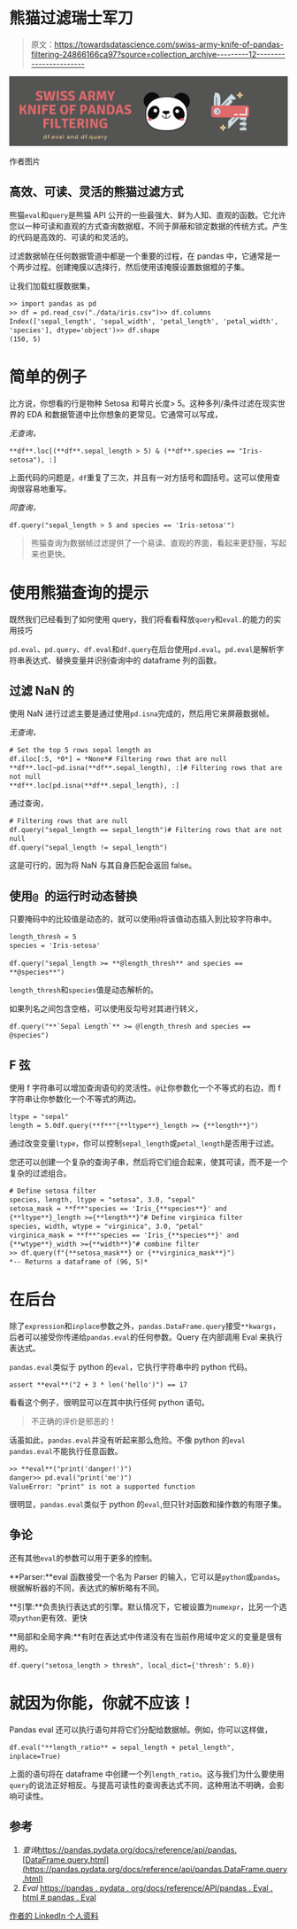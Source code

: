 # 熊猫过滤瑞士军刀

> 原文：<https://towardsdatascience.com/swiss-army-knife-of-pandas-filtering-24866166ca97?source=collection_archive---------12----------------------->

![](img/33dfc6f3e8162a371c7d21a1e0e0a1ef.png)

作者图片

## 高效、可读、灵活的熊猫过滤方式

熊猫`eval`和`query`是熊猫 API 公开的一些最强大、鲜为人知、直观的函数。它允许您以一种可读和直观的方式查询数据框，不同于屏蔽和锁定数据的传统方式。产生的代码是高效的、可读的和灵活的。

过滤数据帧在任何数据管道中都是一个重要的过程，在 pandas 中，它通常是一个两步过程。创建掩膜以选择行，然后使用该掩膜设置数据框的子集。

让我们加载虹膜数据集，

```
>> import pandas as pd
>> df = pd.read_csv("./data/iris.csv")>> df.columns
Index(['sepal_length', 'sepal_width', 'petal_length', 'petal_width', 'species'], dtype='object')>> df.shape
(150, 5)
```

# 简单的例子

比方说，你想看的行是物种 Setosa 和萼片长度> 5。这种多列/条件过滤在现实世界的 EDA 和数据管道中比你想象的更常见。它通常可以写成，

*无查询，*

```
**df**.loc[(**df**.sepal_length > 5) & (**df**.species == "Iris-setosa"), :]
```

上面代码的问题是，`df`重复了三次，并且有一对方括号和圆括号。这可以使用查询很容易地重写。

*同查询，*

```
df.query("sepal_length > 5 and species == 'Iris-setosa'")
```

> 熊猫查询为数据帧过滤提供了一个易读、直观的界面，看起来更舒服，写起来也更快。

# 使用熊猫查询的提示

既然我们已经看到了如何使用 query，我们将看看释放`query`和`eval.`的能力的实用技巧

`pd.eval`、`pd.query`、`df.eval`和`df.query`在后台使用`pd.eval`。`pd.eval`是解析字符串表达式、替换变量并识别查询中的 dataframe 列的函数。

## 过滤 NaN 的

使用 NaN 进行过滤主要是通过使用`pd.isna`完成的，然后用它来屏蔽数据帧。

*无查询，*

```
# Set the top 5 rows sepal length as
df.iloc[:5, *0*] = *None*# Filtering rows that are null **df**.loc[~pd.isna(**df**.sepal_length), :]# Filtering rows that are not null
**df**.loc[pd.isna(**df**.sepal_length), :]
```

通过查询，

```
# Filtering rows that are null
df.query("sepal_length == sepal_length")# Filtering rows that are not null
df.query("sepal_length != sepal_length")
```

这是可行的，因为将 NaN 与其自身匹配会返回 false。

## 使用`@ `的运行时动态替换

只要掩码中的比较值是动态的，就可以使用`@`将该值动态插入到比较字符串中。

```
length_thresh = 5
species = 'Iris-setosa'

df.query("sepal_length >= **@length_thresh** and species == **@species**")
```

`length_thresh`和`species`值是动态解析的。

如果列名之间包含空格，可以使用反勾号对其进行转义，

```
df.query("**`Sepal Length`** >= @length_thresh and species == @species")
```

## **F 弦**

使用 f 字符串可以增加查询语句的灵活性。`@`让你参数化一个不等式的右边，而 f 字符串让你参数化一个不等式的两边。

```
ltype = "sepal"
length = 5.0df.query(**f**"{**ltype**}_length >= {**length**}")
```

通过改变变量`ltype`，你可以控制`sepal_length`或`petal_length`是否用于过滤。

您还可以创建一个复杂的查询子串，然后将它们组合起来，使其可读，而不是一个复杂的过滤组合。

```
# Define setosa filter
species, length, ltype = "setosa", 3.0, "sepal"
setosa_mask = **f**"species == 'Iris_{**species**}' and {**ltype**}_length >={**length**}"# Define virginica filter
species, width, wtype = "virginica", 3.0, "petal"
virginica_mask = **f**"species == 'Iris_{**species**}' and {**wtype**}_width >={**width**}"# combine filter
>> df.query(f"{**setosa_mask**} or {**virginica_mask**}")
*-- Returns a dataframe of (96, 5)*
```

# 在后台

除了`expression`和`inplace`参数之外，`pandas.DataFrame.query`接受`**kwargs`，后者可以接受你传递给`pandas.eval`的任何参数。Query 在内部调用 Eval 来执行表达式。

`pandas.eval`类似于 python 的`eval`，它执行字符串中的 python 代码。

```
assert **eval**("2 + 3 * len('hello')") == 17
```

看看这个例子，很明显可以在其中执行任何 python 语句。

> 不正确的评价是邪恶的！

话虽如此，`pandas.eval`并没有听起来那么危险。不像 python 的`eval` `pandas.eval`不能执行任意函数。

```
>> **eval**("print('danger!')")
danger>> pd.eval("print('me')")
ValueError: "print" is not a supported function
```

很明显，`pandas.eval`类似于 python 的`eval`,但只针对函数和操作数的有限子集。

## 争论

还有其他`eval`的参数可以用于更多的控制。

**Parser:**eval 函数接受一个名为 Parser 的输入，它可以是`python`或`pandas`。根据解析器的不同，表达式的解析略有不同。

**引擎:**负责执行表达式的引擎。默认情况下，它被设置为`numexpr`，比另一个选项`python`更有效、更快

**局部和全局字典:**有时在表达式中传递没有在当前作用域中定义的变量是很有用的。

```
df.query("setosa_length > thresh", local_dict={'thresh': 5.0})
```

# 就因为你能，你就不应该！

Pandas eval 还可以执行语句并将它们分配给数据帧。例如，你可以这样做，

```
df.eval("**length_ratio** = sepal_length + petal_length", inplace=True)
```

上面的语句将在 dataframe 中创建一个列`length_ratio`。这与我们为什么要使用`query`的说法正好相反。与提高可读性的查询表达式不同，这种用法不明确，会影响可读性。

## 参考

1.  *查询*https://pandas.pydata.org/docs/reference/api/pandas.[DataFrame.query.html](https://pandas.pydata.org/docs/reference/api/pandas.DataFrame.query.html)
2.  *Eval*
    [https://pandas . pydata . org/docs/reference/API/pandas . Eval . html # pandas . Eval](https://pandas.pydata.org/docs/reference/api/pandas.eval.html#pandas.eval)

[作者的 LinkedIn 个人资料](https://www.linkedin.com/in/adiamaan-keerthi/)